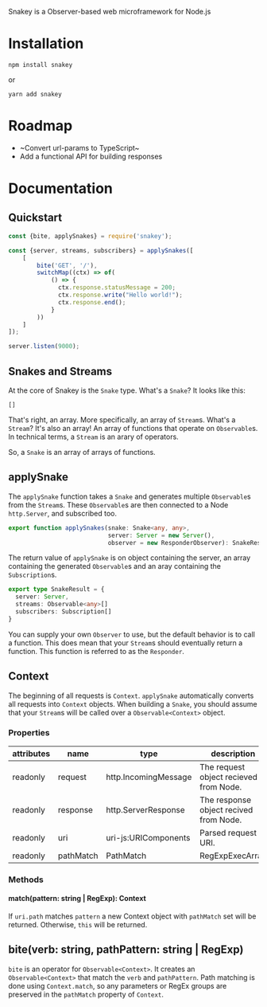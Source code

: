 Snakey is a Observer-based web microframework for Node.js

# Installation

```
npm install snakey
```

or 

```
yarn add snakey
```

# Roadmap

- ~Convert url-params to TypeScript~
- Add a functional API for building responses

# Documentation

## Quickstart

```js
const {bite, applySnakes} = require('snakey');

const {server, streams, subscribers} = applySnakes([
    [
        bite('GET', '/'),
        switchMap((ctx) => of(
            () => {
              ctx.response.statusMessage = 200;
              ctx.response.write("Hello world!");
              ctx.response.end();
            }
        ))
    ]
]);

server.listen(9000);
```

## Snakes and Streams

At the core of Snakey is the `Snake` type. What's a `Snake`? It looks like this:

```
[]
```

That's right, an array. More specifically, an array of `Stream`s. What's a `Stream`? It's also an array! An array of functions that operate on `Observable`s. In technical terms, a `Stream` is an arary of operators. 

So, a `Snake` is an array of arrays of functions.

## applySnake

The `applySnake` function takes a `Snake` and generates multiple `Observable`s from the `Stream`s. These `Observable`s are then connected to a Node `http.Server`, and subscribed too.

```ts
export function applySnakes(snake: Snake<any, any>, 
                            server: Server = new Server(),
                            observer = new ResponderObserver): SnakeResult;
```

The return value of `applySnake` is on object containing the server, an array containing the generated `Observable`s and an aray containing the `Subscription`s.

```ts
export type SnakeResult = {
  server: Server,
  streams: Observable<any>[]
  subscribers: Subscription[]
}
```

You can supply your own `Observer` to use, but the default behavior is to call a function. This does mean that your `Stream`s should eventually return a function. This function is referred to as the `Responder`.

## Context

The beginning of all requests is `Context`. `applySnake` automatically converts all requests into `Context` objects. When building a `Snake`, you should assume that your `Stream`s will be called over a `Observable<Context>` object.

### Properties

| attributes | name | type | description |
| ---------- | ---- | ---- | ----------- |
| readonly   | request | http.IncomingMessage | The request object recieved from Node. |
| readonly   | response | http.ServerResponse | The response object recived from Node. |
| readonly   | uri | uri-js:URIComponents | Parsed request URI. |
| readonly   | pathMatch | PathMatch | RegExpExecArray | null = null | Parsed path against a pattern. This is set by the `match` function. |

### Methods

#### match(pattern: string | RegExp): Context

If `uri.path` matches `pattern` a new Context object with `pathMatch` set will be returned. Otherwise, `this` will be returned.

## bite(verb: string, pathPattern: string | RegExp)

`bite` is an operator for `Observable<Context>`. It creates an `Observable<Context>` that match the `verb` and `pathPattern`. Path matching is done using `Context.match`, so any parameters or RegEx groups are preserved in the `pathMatch` property of `Context`.
